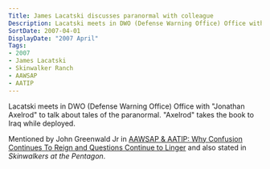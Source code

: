 ```yaml
---
Title: James Lacatski discusses paranormal with colleague
Description: Lacatski meets in DWO (Defense Warning Office) Office with "Jonathan Axelrod" to talk about tales of the paranormal.
SortDate: 2007-04-01
DisplayDate: "2007 April"
Tags:
- 2007
- James Lacatski
- Skinwalker Ranch
- AAWSAP
- AATIP
---
```

Lacatski meets in DWO (Defense Warning Office) Office with "Jonathan Axelrod" to talk about tales of the paranormal. "Axelrod" takes the book to Iraq while deployed.

Mentioned by John Greenwald Jr in [AAWSAP & AATIP: Why Confusion Continues To Reign and Questions Continue to Linger](https://www.youtube.com/watch?v=2tVvN6RcyI4) and also stated in *Skinwalkers at the Pentagon*.
